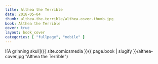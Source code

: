 ```yaml
---
title: Althea the Terrible
date: 2018-05-04
thumb: althea-the-terrible/althea-cover-thumb.jpg
book: Althea the Terrible
cover: true
layout: book_cover
categories: [ "fullpage", "mobile" ]
---
```

![A grinning skull]({{ site.comicsmedia }}{{ page.book | slugify }}/althea-cover.jpg "Althea the Terrible")